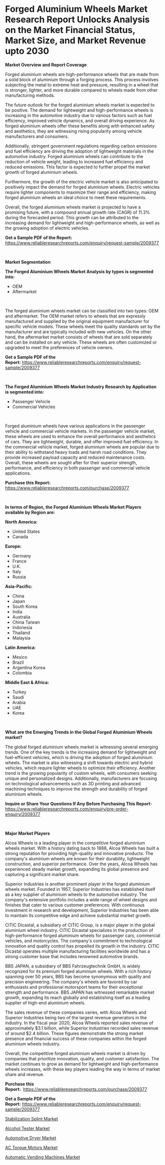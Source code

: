 <p><h1>Forged Aluminium Wheels Market Research Report Unlocks Analysis on the Market Financial Status, Market Size, and Market Revenue upto 2030</h1></p><p><strong>Market Overview and Report Coverage</strong></p>
<p><p>Forged aluminium wheels are high-performance wheels that are made from a solid block of aluminium through a forging process. This process involves subjecting the metal to extreme heat and pressure, resulting in a wheel that is stronger, lighter, and more durable compared to wheels made from other manufacturing methods.</p><p>The future outlook for the forged aluminium wheels market is expected to be positive. The demand for lightweight and high-performance wheels is increasing in the automotive industry due to various factors such as fuel efficiency, improved vehicle dynamics, and overall driving experience. As forged aluminium wheels offer these benefits along with enhanced safety and aesthetics, they are witnessing rising popularity among vehicle manufacturers and consumers.</p><p>Additionally, stringent government regulations regarding carbon emissions and fuel efficiency are driving the adoption of lightweight materials in the automotive industry. Forged aluminium wheels can contribute to the reduction of vehicle weight, leading to increased fuel efficiency and reduced emissions. This factor is expected to further propel the market growth of forged aluminium wheels.</p><p>Furthermore, the growth of the electric vehicle market is also anticipated to positively impact the demand for forged aluminium wheels. Electric vehicles require lighter components to maximize their range and efficiency, making forged aluminium wheels an ideal choice to meet these requirements.</p><p>Overall, the forged aluminium wheels market is projected to have a promising future, with a compound annual growth rate (CAGR) of 11.3% during the forecasted period. This growth can be attributed to the increasing demand for lightweight and high-performance wheels, as well as the growing adoption of electric vehicles.</p></p>
<p><strong>Get a Sample PDF of the Report:</strong> <a href="https://www.reliableresearchreports.com/enquiry/request-sample/2009377">https://www.reliableresearchreports.com/enquiry/request-sample/2009377</a></p>
<p>&nbsp;</p>
<p><strong>Market Segmentation</strong></p>
<p><strong>The Forged Aluminium Wheels Market Analysis by types is segmented into:</strong></p>
<p><ul><li>OEM</li><li>Aftermarket</li></ul></p>
<p>&nbsp;</p>
<p><p>The forged aluminium wheels market can be classified into two types: OEM and aftermarket. The OEM market refers to wheels that are expressly manufactured and supplied by the original equipment manufacturer for specific vehicle models. These wheels meet the quality standards set by the manufacturer and are typically included with new vehicles. On the other hand, the aftermarket market consists of wheels that are sold separately and can be installed on any vehicle. These wheels are often customized or upgraded to meet the preferences of vehicle owners.</p></p>
<p><strong>Get a Sample PDF of the Report:</strong>&nbsp;<a href="https://www.reliableresearchreports.com/enquiry/request-sample/2009377">https://www.reliableresearchreports.com/enquiry/request-sample/2009377</a></p>
<p>&nbsp;</p>
<p><strong>The Forged Aluminium Wheels Market Industry Research by Application is segmented into:</strong></p>
<p><ul><li>Passenger Vehicle</li><li>Commercial Vehicles</li></ul></p>
<p>&nbsp;</p>
<p><p>Forged aluminium wheels have various applications in the passenger vehicle and commercial vehicle markets. In the passenger vehicle market, these wheels are used to enhance the overall performance and aesthetics of cars. They are lightweight, durable, and offer improved fuel efficiency. In the commercial vehicle market, forged aluminium wheels are popular due to their ability to withstand heavy loads and harsh road conditions. They provide increased payload capacity and reduced maintenance costs. Overall, these wheels are sought after for their superior strength, performance, and efficiency in both passenger and commercial vehicle applications.</p></p>
<p><strong>Purchase this Report:</strong>&nbsp; <a href="https://www.reliableresearchreports.com/purchase/2009377">https://www.reliableresearchreports.com/purchase/2009377</a></p>
<p>&nbsp;</p>
<p><strong>In terms of Region, the Forged Aluminium Wheels Market Players available by Region are:</strong></p>
<p>
    <p> <strong> North America: </strong>
        <ul>
            <li>United States</li>
            <li>Canada</li>
        </ul>
        </p> 
    <p> <strong> Europe: </strong>
        <ul>
            <li>Germany</li>
            <li>France</li>
            <li>U.K.</li>
            <li>Italy</li>
            <li>Russia</li>
        </ul>
        </p> 
    <p> <strong> Asia-Pacific: </strong>
        <ul>
            <li>China</li>
            <li>Japan</li>
            <li>South Korea</li>
            <li>India</li>
            <li>Australia</li>
            <li>China Taiwan</li>
            <li>Indonesia</li>
            <li>Thailand</li>
            <li>Malaysia</li>
        </ul>
        </p> 
    <p> <strong> Latin America: </strong>
        <ul>
            <li>Mexico</li>
            <li>Brazil</li>
            <li>Argentina Korea</li>
            <li>Colombia</li>
        </ul>
        </p> 
    <p> <strong> Middle East & Africa: </strong>
        <ul>
            <li>Turkey</li>
            <li>Saudi</li>
            <li>Arabia</li>
            <li>UAE</li>
            <li>Korea</li>
        </ul>
    </p>
    </p>
<p>&nbsp;</p>
<p><strong>What are the Emerging Trends in the Global Forged Aluminium Wheels market?</strong></p>
<p><p>The global forged aluminium wheels market is witnessing several emerging trends. One of the key trends is the increasing demand for lightweight and fuel-efficient vehicles, which is driving the adoption of forged aluminium wheels. The market is also witnessing a shift towards electric and hybrid vehicles, which require lighter wheels to optimize their efficiency. Another trend is the growing popularity of custom wheels, with consumers seeking unique and personalized designs. Additionally, manufacturers are focusing on technological advancements such as 3D printing and advanced machining techniques to improve the strength and durability of forged aluminium wheels.</p></p>
<p><strong>Inquire or Share Your Questions If Any Before Purchasing This Report</strong>- <a href="https://www.reliableresearchreports.com/enquiry/pre-order-enquiry/2009377">https://www.reliableresearchreports.com/enquiry/pre-order-enquiry/2009377</a></p>
<p>&nbsp;</p>
<p><strong>Major Market Players</strong></p>
<p><p>Alcoa Wheels is a leading player in the competitive forged aluminium wheels market. With a history dating back to 1888, Alcoa Wheels has built a strong reputation for providing high-quality and innovative products. The company's aluminium wheels are known for their durability, lightweight construction, and superior performance. Over the years, Alcoa Wheels has experienced steady market growth, expanding its global presence and capturing a significant market share.</p><p>Superior Industries is another prominent player in the forged aluminium wheels market. Founded in 1957, Superior Industries has established itself as a key supplier of aluminium wheels to the automotive industry. The company's extensive portfolio includes a wide range of wheel designs and finishes that cater to various customer preferences. With continuous investment in research and development, Superior Industries has been able to maintain its competitive edge and achieve substantial market growth.</p><p>CITIC Dicastal, a subsidiary of CITIC Group, is a major player in the global aluminium wheel industry. CITIC Dicastal specializes in the production of high-performance forged aluminium wheels for passenger cars, commercial vehicles, and motorcycles. The company's commitment to technological innovation and quality control has propelled its growth in the industry. CITIC Dicastal operates multiple manufacturing facilities worldwide and has a strong customer base that includes renowned automotive brands.</p><p>BBS JAPAN, a subsidiary of BBS Fahrzeugtechnik GmbH, is widely recognized for its premium forged aluminium wheels. With a rich history spanning over 50 years, BBS has become synonymous with quality and precision engineering. The company's wheels are favored by car enthusiasts and professional motorsport teams for their exceptional strength and performance. BBS JAPAN has witnessed remarkable market growth, expanding its reach globally and establishing itself as a leading supplier of high-end aluminium wheels.</p><p>The sales revenue of these companies varies, with Alcoa Wheels and Superior Industries being two of the largest revenue generators in the industry. In the fiscal year 2020, Alcoa Wheels reported sales revenue of approximately $3.1 billion, while Superior Industries recorded sales revenue of around $2.4 billion. These figures demonstrate the strong market presence and financial success of these companies within the forged aluminium wheels industry.</p><p>Overall, the competitive forged aluminium wheels market is driven by companies that prioritize innovation, quality, and customer satisfaction. The market continues to grow as demand for lightweight and high-performance wheels increases, with these key players leading the way in terms of market share and revenue.</p></p>
<p><strong>Purchase this Report:</strong>&nbsp;&nbsp;<a href="https://www.reliableresearchreports.com/purchase/2009377">https://www.reliableresearchreports.com/purchase/2009377</a></p>
<p></p>
<p><strong>Get a Sample PDF of the Report:</strong>&nbsp;<a href="https://www.reliableresearchreports.com/enquiry/request-sample/2009377">https://www.reliableresearchreports.com/enquiry/request-sample/2009377</a></p>
<p><p><a href="https://www.linkedin.com/pulse/stabilization-splint-market-research-report-provides-thorough-y4upe/">Stabilization Splint Market</a></p><p><a href="https://www.linkedin.com/pulse/alcohol-tester-market-research-report-unlocks-analysis-financial-4hcee/">Alcohol Tester Market</a></p><p><a href="https://github.com/aasishrp01/Market-Research-Report-List-1/blob/main/automotive-dryer-market.md">Automotive Dryer Market</a></p><p><a href="https://medium.com/@nelsonhauck/ac-torque-motors-market-trends-and-market-analysis-forecasted-for-period-2023-2030-e42734077377">AC Torque Motors Market</a></p><p><a href="https://medium.com/@leliajewess/automatic-vending-machines-market-analysis-and-sze-forecasted-for-period-from-2023-to-2030-f388bfe4ab7b">Automatic Vending Machines Market</a></p></p>